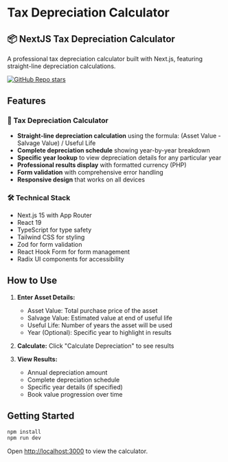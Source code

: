 # Tax Depreciation Calculator

## 📦 NextJS Tax Depreciation Calculator

A professional tax depreciation calculator built with Next.js, featuring straight-line depreciation calculations.

[![GitHub Repo stars](https://img.shields.io/github/stars/theodorusclarence/ts-nextjs-tailwind-starter)](https://github.com/Rowee13/phs-nextjs-starter/stargazers)

## Features

### 🧮 Tax Depreciation Calculator

- **Straight-line depreciation calculation** using the formula: (Asset Value - Salvage Value) / Useful Life
- **Complete depreciation schedule** showing year-by-year breakdown
- **Specific year lookup** to view depreciation details for any particular year
- **Professional results display** with formatted currency (PHP)
- **Form validation** with comprehensive error handling
- **Responsive design** that works on all devices

### 🛠️ Technical Stack

- Next.js 15 with App Router
- React 19
- TypeScript for type safety
- Tailwind CSS for styling
- Zod for form validation
- React Hook Form for form management
- Radix UI components for accessibility

## How to Use

1. **Enter Asset Details:**

    - Asset Value: Total purchase price of the asset
    - Salvage Value: Estimated value at end of useful life
    - Useful Life: Number of years the asset will be used
    - Year (Optional): Specific year to highlight in results

2. **Calculate:** Click "Calculate Depreciation" to see results

3. **View Results:**
    - Annual depreciation amount
    - Complete depreciation schedule
    - Specific year details (if specified)
    - Book value progression over time

## Getting Started

```bash
npm install
npm run dev
```

Open [http://localhost:3000](http://localhost:3000) to view the calculator.
